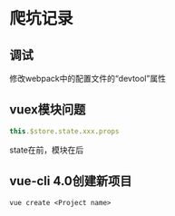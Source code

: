 # 爬坑记录

## 调试

修改webpack中的配置文件的“devtool”属性 

## vuex模块问题

```js
this.$store.state.xxx.props
```

state在前，模块在后

## vue-cli 4.0创建新项目

```shell
vue create <Project name>
```




